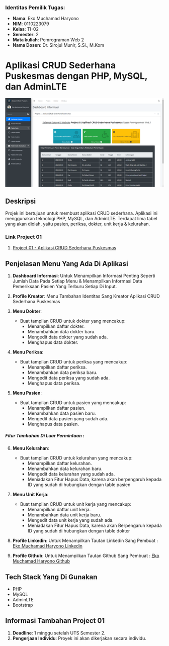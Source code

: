### Identitas Pemilik Tugas:

- **Nama**: Eko Muchamad Haryono
- **NIM**: 0110223079
- **Kelas**: TI-02
- **Semester**: 2
- **Mata kuliah**: Pemrograman Web 2
- **Nama Dosen**: Dr. Sirojul Munir, S.Si., M.Kom

# Aplikasi CRUD Sederhana Puskesmas dengan PHP, MySQL, dan AdminLTE

![Aplikasi CRUD Sederhana Puskesmas dengan PHP, MySQL, dan AdminLTE](assets/readme/Project1_Inisiatif.png)

## Deskripsi

Projek ini bertujuan untuk membuat aplikasi CRUD sederhana. Aplikasi ini menggunakan teknologi PHP, MySQL, dan AdminLTE. Terdapat lima tabel yang akan diolah, yaitu pasien, periksa, dokter, unit kerja & kelurahan.

### Link Project 01

1. [Project 01 - Aplikasi CRUD Sederhana Puskesmas
   ](https://github.com/ekomh170/Project-1-PemWeb-2.git)

## Penjelasan Menu Yang Ada Di Aplikasi

1. **Dashboard Informasi**:
   Untuk Menampilkan Informasi Penting Seperti Jumlah Data Pada Setiap Menu & Menampilkan Informasi Data Pemeriksaan Pasien Yang Terburu Setiap Di Input.

2. **Profile Kreator**:
   Menu Tambahan Identitas Sang Kreator Aplikasi CRUD Sederhana Puskesmas

3. **Menu Dokter**:
   - Buat tampilan CRUD untuk dokter yang mencakup:
     - Menampilkan daftar dokter.
     - Menambahkan data dokter baru.
     - Mengedit data dokter yang sudah ada.
     - Menghapus data dokter.
4. **Menu Periksa**:

   - Buat tampilan CRUD untuk periksa yang mencakup:
     - Menampilkan daftar periksa.
     - Menambahkan data periksa baru.
     - Mengedit data periksa yang sudah ada.
     - Menghapus data periksa.

5. **Menu Pasien**:
   - Buat tampilan CRUD untuk pasien yang mencakup:
     - Menampilkan daftar pasien.
     - Menambahkan data pasien baru.
     - Mengedit data pasien yang sudah ada.
     - Menghapus data pasien.

##### Fitur Tambahan Di Luar Permintaan :

6. **Menu Kelurahan**:

   - Buat tampilan CRUD untuk kelurahan yang mencakup:
     - Menampilkan daftar kelurahan.
     - Menambahkan data kelurahan baru.
     - Mengedit data kelurahan yang sudah ada.
     - Meniadakan Fitur Hapus Data, karena akan berpengaruh kepada ID yang sudah di hubungkan dengan table pasien

7. **Menu Unit Kerja**:

   - Buat tampilan CRUD untuk unit kerja yang mencakup:
     - Menampilkan daftar unit kerja.
     - Menambahkan data unit kerja baru.
     - Mengedit data unit kerja yang sudah ada.
     - Meniadakan Fitur Hapus Data, karena akan Berpengaruh kepada ID yang sudah di hubungkan dengan table dokter

8. **Profile Linkedin**:
   Untuk Menampilkan Tautan Linkedin Sang Pembuat : [Eko Muchamad Haryono Linkedin
   ](https://www.linkedin.com/in/eko-haryono-290)

9. **Profile Github**:
   Untuk Menampilkan Tautan Github Sang Pembuat : [Eko Muchamad Haryono Github
   ](https://github.com/ekomh170)

## Tech Stack Yang Di Gunakan

- PHP
- MySQL
- AdminLTE
- Bootstrap

## Informasi Tambahan Project 01

1. **Deadline**: 1 minggu setelah UTS Semester 2.
2. **Pengerjaan Individu**: Proyek ini akan dikerjakan secara individu.
